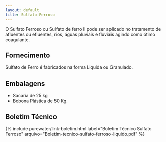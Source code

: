 ```yaml
---
layout: default
title: Sulfato Ferroso
---
```


O Sulfato Ferroso ou Sulfato de ferro II pode ser aplicado no tratamento de afluentes ou efluentes, rios, águas pluviais e fluviais agindo como ótimo coagulante.

## Fornecimento
Sulfato de Ferro é fabricados na forma Liquida ou Granulado.

## Embalagens

- Sacaria de 25 kg 
- Bobona Plástica de 50 Kg.

## Boletim Técnico

{% include purewater/link-boletim.html 
    label="Boletim Técnico Sulfato Ferroso" 
    arquivo="Boletim-tecnico-sulfato-ferroso-liquido.pdf" %}
